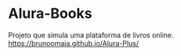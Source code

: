# Alura-Books
Projeto que simula uma plataforma de livros online.
https://brunoomaia.github.io/Alura-Plus/
